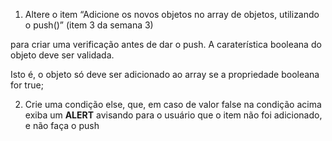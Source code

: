 


1. Altere o item “Adicione os novos objetos no array de objetos, utilizando o push()” (item 3 da semana 3)

 para criar uma verificação antes de dar o push. A caraterística booleana do objeto deve ser validada. 
 
 Isto é, o objeto só deve ser adicionado ao array se a propriedade booleana for true;

2. Crie uma condição else, que, em caso de valor false na condição acima
 exiba um **ALERT** avisando para o usuário que o item não foi adicionado, e não faça o push



